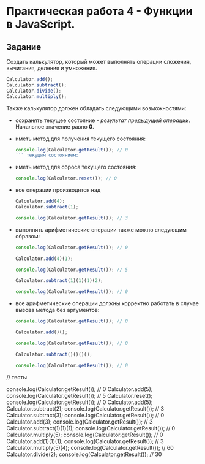 # Практическая работа 4 - Функции в JavaScript.

## Задание

Создать калькулятор, который может выполнять операции сложения, вычитания, деления и умножения.

```js
Calculator.add();
Calculator.subtract();
Calculator.divide();
Calculator.multiply();
```

Также калькулятор должен обладать следующими возможностями:

-   сохранять текущее состояние - _результат предыдущей операции_. Начальное значение равно **0**.

-   иметь метод для получения текущего состояния:

    ```js
    console.log(Calculator.getResult()); // 0
    ``` текущим состоянием:


-   иметь метод для сброса текущего состояния:

    ```js
    console.log(Calculator.reset()); // 0
    ```

-   все операции производятся над
    ```js
    Calculator.add(4);
    Calculator.subtract(1);

    console.log(Calculator.getResult()); // 3
    ```

-   выполнять арифметические операции также можно следующим образом:

    ```js
    console.log(Calculator.getResult()); // 0

    Calculator.add(4)(1);

    console.log(Calculator.getResult()); // 5

    Calculator.subtract(1)(1)(1)(2);

    console.log(Calculator.getResult()); // 0
    ```

-   все арифметические операции должны корректно работать в случае вызова метода без аргументов:

    ```js
    console.log(Calculator.getResult()); // 0

    Calculator.add()();

    console.log(Calculator.getResult()); // 0

    Calculator.subtract()()()();

    console.log(Calculator.getResult()); // 0
    ```


// тесты

console.log(Calculator.getResult()); // 0
Calculator.add(5);
console.log(Calculator.getResult()); // 5
Calculator.reset();
console.log(Calculator.getResult()); // 0
Calculator.add(5);
Calculator.subtract(2);
console.log(Calculator.getResult()); // 3
Calculator.subtract(3);
console.log(Calculator.getResult()); // 0
Calculator.add(3);
console.log(Calculator.getResult()); // 3
Calculator.subtract(1)(1)(1);
console.log(Calculator.getResult()); // 0
Calculator.multiply(5);
console.log(Calculator.getResult()); // 0
Calculator.add(1)(1)(1); 
console.log(Calculator.getResult()); // 3
Calculator.multiply(5)(4);
console.log(Calculator.getResult()); // 60
Calculator.divide(2);
console.log(Calculator.getResult()); // 30